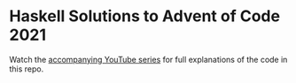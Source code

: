 # Haskell Solutions to Advent of Code 2021

Watch the [accompanying YouTube series](https://www.youtube.com/playlist?list=PLDRIsR-OaZkzqqyss1B01G_7RWuXnUeb5) for full explanations of the code in this repo.
